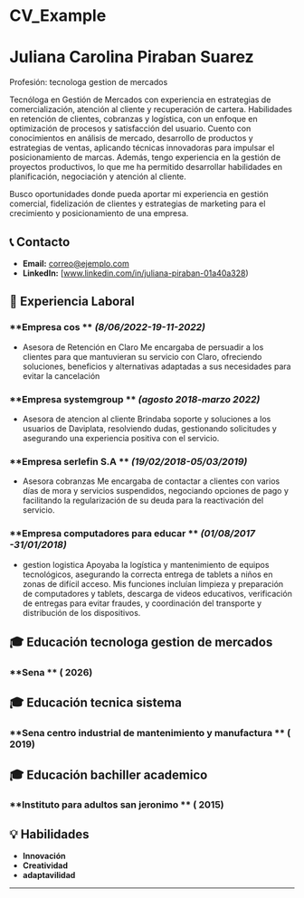 # CV_Example
# Juliana Carolina Piraban Suarez

 
Profesión:
tecnologa gestion de mercados

Tecnóloga en Gestión de Mercados con experiencia en estrategias de comercialización, atención al cliente y 
recuperación de cartera. Habilidades en retención de clientes, cobranzas y logística, con un enfoque 
en optimización de procesos y satisfacción del usuario.
Cuento con conocimientos en análisis de mercado, desarrollo de productos y 
estrategias de ventas, aplicando técnicas innovadoras para impulsar el
posicionamiento de marcas. Además, tengo experiencia en la gestión 
de proyectos productivos, lo que me ha permitido desarrollar 
habilidades en planificación, negociación y atención al cliente.

Busco oportunidades donde pueda aportar mi experiencia en gestión comercial, fidelización de clientes y estrategias de marketing para el crecimiento y posicionamiento de una empresa.

## 📞 Contacto  

- **Email:** [correo@ejemplo.com](lechariotjyc@gmail.com)
- **LinkedIn:** [www.linkedin.com/in/juliana-piraban-01a40a328)

## 🏢 Experiencia Laboral
### **Empresa cos ** _(8/06/2022-19-11-2022)_
- Asesora de Retención en Claro
  Me encargaba de persuadir a los clientes para que mantuvieran su
  servicio con Claro, ofreciendo soluciones, beneficios y alternativas
   adaptadas a sus necesidades para evitar la cancelación
### **Empresa systemgroup ** _(agosto 2018-marzo 2022)_
- Asesora  de atencion al cliente 
 Brindaba soporte y soluciones a los usuarios de Daviplata, resolviendo
 dudas, gestionando solicitudes y asegurando una experiencia
 positiva con el servicio.
### **Empresa serlefin S.A ** _(19/02/2018-05/03/2019)_
- Asesora  cobranzas 
 Me encargaba de contactar a clientes con varios días de mora y
 servicios suspendidos, negociando
opciones de pago y facilitando la regularización
 de su deuda para la reactivación del servicio.
### **Empresa computadores para educar ** _(01/08/2017 -31/01/2018)_
- gestion logistica
 Apoyaba la logística y mantenimiento de equipos tecnológicos, asegurando la correcta
  entrega de tablets a niños en zonas de difícil acceso. Mis funciones incluían limpieza
 y preparación de computadores y tablets, descarga de videos educativos, verificación
  de entregas para evitar fraudes, y coordinación del
 transporte y distribución de los dispositivos.
  

## 🎓 Educación  tecnologa gestion de mercados 
### **Sena ** ( 2026)
## 🎓 Educación  tecnica sistema  
### **Sena centro industrial  de mantenimiento y manufactura  ** ( 2019)
## 🎓 Educación  bachiller academico 
### **Instituto para adultos san jeronimo ** ( 2015)

## 💡 Habilidades
- **Innovación**
- **Creatividad**
- **adaptavilidad**

---


